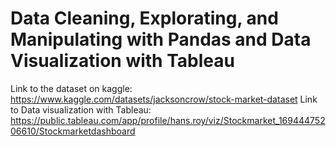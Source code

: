 # Data Cleaning, Explorating, and Manipulating with Pandas and Data Visualization with Tableau

Link to the dataset on kaggle: https://www.kaggle.com/datasets/jacksoncrow/stock-market-dataset
Link to Data visualization with Tableau: https://public.tableau.com/app/profile/hans.roy/viz/Stockmarket_16944475206610/Stockmarketdashboard
